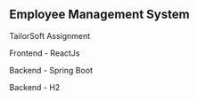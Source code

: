 **Employee Management System**
--
TailorSoft Assignment

Frontend - ReactJs

Backend - Spring Boot 

Backend - H2

